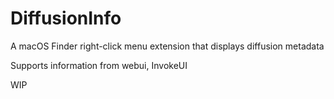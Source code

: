 # DiffusionInfo
A macOS Finder right-click menu extension that displays diffusion metadata

Supports information from webui, InvokeUI

WIP